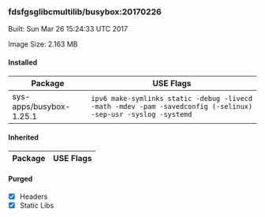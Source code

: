 ### fdsfgsglibcmultilib/busybox:20170226
Built: Sun Mar 26 15:24:33 UTC 2017

Image Size: 2.163 MB
#### Installed
Package | USE Flags
--------|----------
sys-apps/busybox-1.25.1 | `ipv6 make-symlinks static -debug -livecd -math -mdev -pam -savedconfig (-selinux) -sep-usr -syslog -systemd`
#### Inherited
Package | USE Flags
--------|----------
#### Purged
- [x] Headers
- [x] Static Libs
